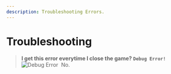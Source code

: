 ```yaml
---
description: Troubleshooting Errors.
---
```


# Troubleshooting

> **I get this error everytime I close the game? `Debug Error!`**
![Debug Error](https://github.com/WrekLess/shield-docs/assets/9027113/ec8e2fe7-0b29-44a8-aeae-951bea8b6892)
&#x20;⁠ No.


